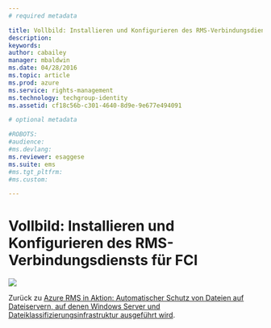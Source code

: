 ```yaml
---
# required metadata

title: Vollbild: Installieren und Konfigurieren des RMS-Verbindungsdiensts für FCI | Azure RMS
description:
keywords:
author: cabailey
manager: mbaldwin
ms.date: 04/28/2016
ms.topic: article
ms.prod: azure
ms.service: rights-management
ms.technology: techgroup-identity
ms.assetid: cf18c56b-c301-4640-8d9e-9e677e494091

# optional metadata

#ROBOTS:
#audience:
#ms.devlang:
ms.reviewer: esaggese
ms.suite: ems
#ms.tgt_pltfrm:
#ms.custom:

---
```


# Vollbild: Installieren und Konfigurieren des RMS-Verbindungsdiensts für FCI
![](./media/AzRMS_FCI_Connector.png)

Zurück zu [Azure RMS in Aktion: Automatischer Schutz von Dateien auf Dateiservern, auf denen Windows Server und Dateiklassifizierungsinfrastruktur ausgeführt wird](http://technet.microsoft.com/library/jj585026.aspx).



<!--HONumber=Apr16_HO3-->


